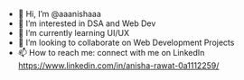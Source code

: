 - 👋 Hi, I’m @aaanishaaa
- 👀 I’m interested in DSA and Web Dev
- 🌱 I’m currently learning UI/UX
- 💞️ I’m looking to collaborate on Web Development Projects
- 📫 How to reach me: connect with me on LinkedIn https://www.linkedin.com/in/anisha-rawat-0a1112259/

<!---
aaanishaaa/aaanishaaa is a ✨ special ✨ repository because its `README.md` (this file) appears on your GitHub profile.
You can click the Preview link to take a look at your changes.
--->
